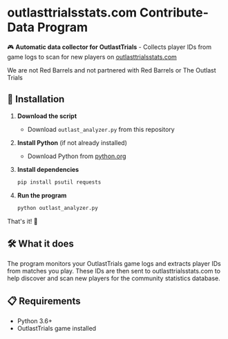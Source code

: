 # outlasttrialsstats.com Contribute-Data Program

🎮 **Automatic data collector for OutlastTrials** - Collects player IDs from game logs to scan for new players on [outlasttrialsstats.com](https://outlasttrialsstats.com)

We are not Red Barrels and not partnered with Red Barrels or The Outlast Trials

## 🚀 Installation

1. **Download the script**
   - Download `outlast_analyzer.py` from this repository

2. **Install Python** (if not already installed)
   - Download Python from [python.org](https://python.org)

3. **Install dependencies**
   ```bash
   pip install psutil requests
   ```

4. **Run the program**
   ```bash
   python outlast_analyzer.py
   ```

That's it! 🎉

## 🛠️ What it does

The program monitors your OutlastTrials game logs and extracts player IDs from matches you play. These IDs are then sent to outlasttrialsstats.com to help discover and scan new players for the community statistics database.

## 📋 Requirements

- Python 3.6+
- OutlastTrials game installed
